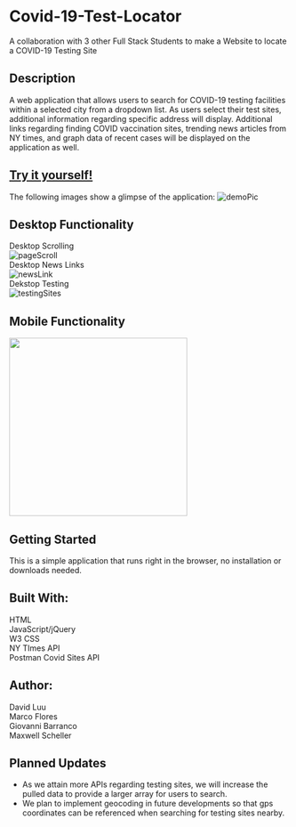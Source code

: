# Covid-19-Test-Locator
A collaboration with 3 other Full Stack Students to make a Website to locate a COVID-19 Testing Site

## Description

A web application that allows users to search for COVID-19 testing facilities within a selected city from a dropdown list. As users select their test sites, additional information regarding specific address will display. Additional links regarding finding COVID vaccination sites, trending news articles from NY times, and graph data of recent cases will be displayed on the application as well.

## [Try it yourself!](https://maestroluu.github.io/Covid19-Testing-Site-Locator/)

The following images show a glimpse of the application:
![demoPic](https://user-images.githubusercontent.com/96030343/150022024-58560706-7ff6-4e61-9ae9-e73a3fd384c6.png)


## Desktop Functionality
Desktop Scrolling <br>
![pageScroll](https://user-images.githubusercontent.com/96030343/150022089-a2f4a5e4-1890-414f-9c99-e68d0298a363.gif)
 <br>
Desktop News Links <br>
![newsLink](https://user-images.githubusercontent.com/96030343/150022209-d1d86599-0355-457f-8ab0-65ed95fc0bd2.gif)
 <br>
Dekstop Testing <br>
![testingSites](https://user-images.githubusercontent.com/96030343/150022307-968fb4b0-c1d8-4c43-8f4b-076808413238.gif)
 <br>

## Mobile Functionality
<img src="https://github.com/MaestroLuu/Covid19-Testing-Site-Locator/blob/main/assets/images/demo.gif" width="320" />

## Getting Started

This is a simple application that runs right in the browser, no installation or downloads needed.

## Built With:

HTML <br>
JavaScript/jQuery <br>
W3 CSS <br>
NY TImes API <br>
Postman Covid Sites API

## Author:

David Luu <br>
Marco Flores <br>
Giovanni Barranco <br>
Maxwell Scheller

## Planned Updates

- As we attain more APIs regarding testing sites, we will increase the pulled data to provide a larger array for users to search.
- We plan to implement geocoding in future developments so that gps coordinates can be referenced when searching for testing sites nearby.
